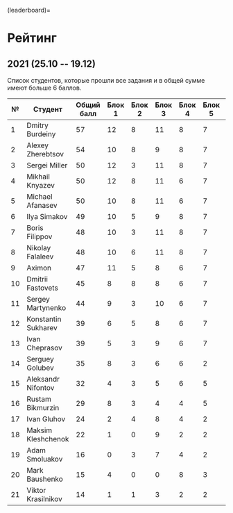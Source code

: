 (leaderboard)=

# Рейтинг

## 2021 (25.10 -- 19.12)

Список студентов, которые прошли все задания и в общей сумме имеют больше 6 баллов.

| №  | Студент | Общий балл | Блок 1 | Блок 2 | Блок 3 | Блок 4 | Блок 5 | Блок 6 | Блок 7 |
| -- | ------- | ---------- | ------ | ------ | ------ | ------ | ------ | ------ |------ |
| 1  | Dmitry Burdeiny | 57 | 12 | 8 | 11 | 8 | 7 | 11 | 33 |
| 2  | Alexey Zherebtsov | 54 | 10 | 8 | 9 | 8 | 7 | 7 | 5 |
| 3  | Sergei Miller | 50 | 12 | 3 | 11 | 8 | 7 | 9 | |
| 4  | Mikhail Knyazev | 50 | 12 | 8 | 11 | 6 | 7 | 6 |  |
| 5  | Michael Afanasev | 50 | 10 | 8 | 11 | 6 | 7 | 8 |  |
| 6  | Ilya Simakov | 49 | 10 | 5 | 9 | 8 | 7 | 10 |  |
| 7  | Boris Filippov | 48 | 10 | 3 | 11 | 8 | 7 | 9 |  |
| 8  | Nikolay Falaleev | 48 | 10 | 6 | 11 | 8 | 7 | 6 |  |
| 9  | Aximon | 47 | 11 | 5 | 8 | 6 | 7 | 10 |  |
| 10 | Dmitrii Fastovets | 45 | 8 | 8 | 8 | 6 | 7 | 8 |  |
| 11 | Sergey Martynenko | 44 | 9 | 3 | 10 | 6 | 7 | 9 |  |
| 12 | Konstantin Sukharev | 39 | 6 | 5 | 8 | 6 | 7 | 7 |  |
| 13 | Ivan Cheprasov | 39 | 5 | 3 | 9 | 6 | 7 | 9 |  |
| 14 | Serguey Golubev | 35 | 8 | 3 | 6 | 6 | 2 | 10 |  |
| 15 | Aleksandr Nifontov | 32 | 4 | 3 | 5 | 6 | 5 | 9 |  |
| 16 | Rustam Bikmurzin | 29 | 8 | 3 | 4 | 4 | 5 | 5 |  |
| 17 | Ivan Gluhov | 24 | 2 | 4 | 8 | 4 | 2 | 4 |  |
| 18 | Maksim Kleshchenok | 22 | 1 | 0 | 9 | 2 | 2 | 8 |  |
| 19 | Adam Smoluakov| 16 | 0 | 3 | 7 | 4 | 2 | 0 |  |
| 20 | Mark Baushenko | 15 | 4 | 0 | 0 | 8 | 3 | 0 |  |
| 21 | Viktor Krasilnikov | 14 | 1 | 1 | 3 | 2 | 2 | 5 |  |
